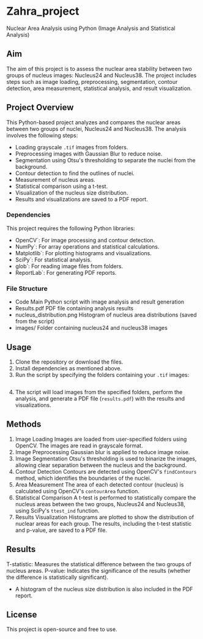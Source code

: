 # Zahra_project
Nuclear Area Analysis using Python (Image Analysis and Statistical Analysis)
## Aim
The aim of this project is to assess the nuclear area stability between two groups of nucleus images: Nucleus24 and Nucleus38. The project includes steps such as image loading, preprocessing, segmentation, contour detection, area measurement, statistical analysis, and result visualization.
## Project Overview
This Python-based project analyzes and compares the nuclear areas between two groups of nuclei, Nucleus24 and Nucleus38. The analysis involves the following steps:
- Loading grayscale `.tif` images from folders.
- Preprocessing images with Gaussian Blur to reduce noise.
- Segmentation using Otsu's thresholding to separate the nuclei from the background.
- Contour detection to find the outlines of nuclei.
- Measurement of nucleus areas.
- Statistical comparison using a t-test.
- Visualization of the nucleus size distribution.
- Results and visualizations are saved to a PDF report.
### Dependencies
This project requires the following Python libraries:
- OpenCV`: For image processing and contour detection.
- NumPy`: For array operations and statistical calculations.
- Matplotlib`: For plotting histograms and visualizations.
- SciPy`: For statistical analysis.
- glob`: For reading image files from folders.
- ReportLab`: For generating PDF reports.

### File Structure
- Code          Main Python script with image analysis and result generation
- Results.pdf             PDF file containing analysis results
- nucleus_distribution.png  Histogram of nucleus area distributions (saved from the script)
- images/                 Folder containing nucleus24 and nucleus38 images

## Usage
1. Clone the repository or download the files.
2. Install dependencies as mentioned above.
3. Run the script by specifying the folders containing your `.tif` images:
   ```bash   python main_script.py
4. The script will load images from the specified folders, perform the analysis, and generate a PDF file (`results.pdf`) with the results and visualizations.

## Methods
1. Image Loading
Images are loaded from user-specified folders using OpenCV. The images are read in grayscale format.
2. Image Preprocessing
Gaussian blur is applied to reduce image noise.
3. Image Segmentation
Otsu's thresholding is used to binarize the images, allowing clear separation between the nucleus and the background.
4. Contour Detection
Contours are detected using OpenCV's `findContours` method, which identifies the boundaries of the nuclei.
5. Area Measurement
The area of each detected contour (nucleus) is calculated using OpenCV's `contourArea` function.
6. Statistical Comparison
A t-test is performed to statistically compare the nucleus areas between the two groups, Nucleus24 and Nucleus38, using SciPy's `ttest_ind` function.
7. Results Visualization
Histograms are plotted to show the distribution of nuclear areas for each group. The results, including the t-test statistic and p-value, are saved to a PDF file.
## Results
T-statistic: Measures the statistical difference between the two groups of nucleus areas.
P-value: Indicates the significance of the results (whether the difference is statistically significant).
- A histogram of the nucleus size distribution is also included in the PDF report.
## License
This project is open-source and free to use.

